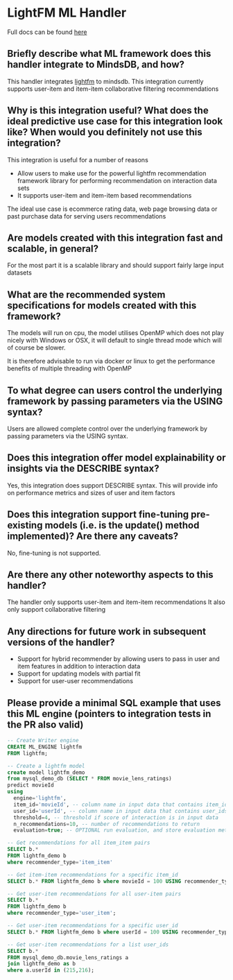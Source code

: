 # LightFM ML Handler

Full docs can be found [here](https://docs.google.com/document/d/1kUlHZDdmbJqn0pUJRBJsaeulOzPXXJv7ALVUNmbZRJw/edit?usp=sharing)

## Briefly describe what ML framework does this handler integrate to MindsDB, and how?
This handler integrates [lightfm](https://github.com/lyst/lightfm) to mindsdb. This integration currently supports user-item and item-item collaborative filtering recommendations

## Why is this integration useful? What does the ideal predictive use case for this integration look like? When would you definitely not use this integration?

This integration is useful for a number of reasons
- Allow users to make use for the powerful lightfm recommendation framework library for performing recommendation on interaction data sets
- It supports user-item and item-item based recommendations

The ideal use case is ecommerce rating data, web page browsing data or past purchase data for serving users recommendations

## Are models created with this integration fast and scalable, in general?
For the most part it is a scalable library and should support fairly large input datasets

## What are the recommended system specifications for models created with this framework?
The models will run on cpu, the model utilises OpenMP which does not play nicely with Windows or OSX, it will default to single thread mode which will of course be slower.

It is therefore advisable to run via docker or linux to get the performance benefits of multiple threading with OpenMP

## To what degree can users control the underlying framework by passing parameters via the USING syntax?
Users are allowed complete control over the underlying framework by passing parameters via the USING syntax.

## Does this integration offer model explainability or insights via the DESCRIBE syntax?
Yes, this integration does support DESCRIBE syntax. This will provide info on performance metrics and sizes of user and item factors

## Does this integration support fine-tuning pre-existing models (i.e. is the update() method implemented)? Are there any caveats?
No, fine-tuning is not supported.

## Are there any other noteworthy aspects to this handler?
The handler only supports user-item and item-item recommendations
It also only support collaborative filtering


## Any directions for future work in subsequent versions of the handler?
- Support for hybrid recommender by allowing users to pass in user and item features in addition to interaction data
- Support for updating models with partial fit
- Support for user-user recommendations


## Please provide a minimal SQL example that uses this ML engine (pointers to integration tests in the PR also valid)
```sql
-- Create Writer engine
CREATE ML_ENGINE lightfm
FROM lightfm;

-- Create a lightfm model
create model lightfm_demo
from mysql_demo_db (SELECT * FROM movie_lens_ratings)
predict movieId
using
  engine='lightfm',
  item_id='movieId', -- column name in input data that contains item_ids
  user_id='userId', -- column name in input data that contains user_ids
  threshold=4, -- threshold if score of interaction is in input data
  n_recommendations=10, -- number of recommendations to return
  evaluation=true; -- OPTIONAL run evaluation, and store evaluation metrics. Defaults to false if not provided

-- Get recommendations for all item_item pairs
SELECT b.*
FROM lightfm_demo b
where recommender_type='item_item'

-- Get item-item recommendations for a specific item_id
SELECT b.* FROM lightfm_demo b where movieId = 100 USING recommender_type='item_item';

-- Get user-item recommendations for all user-item pairs
SELECT b.*
FROM lightfm_demo b
where recommender_type='user_item';

-- Get user-item recommendations for a specific user_id
SELECT b.* FROM lightfm_demo b where userId = 100 USING recommender_type='user_item';

-- Get user-item recommendations for a list user_ids
SELECT b.*
FROM mysql_demo_db.movie_lens_ratings a
join lightfm_demo as b
where a.userId in (215,216);

```

